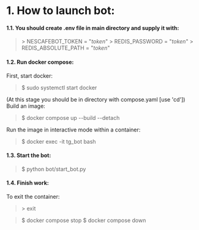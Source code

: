# 1. How to launch bot:

#### 1.1. You should create .env file in main directory and supply it with:
> \> NESCAFEBOT_TOKEN = "_token_"
> \> REDIS_PASSWORD = "_token_"
> \> REDIS_ABSOLUTE_PATH = "_token_"

#### 1.2. Run docker compose:
First, start docker:
> \$ sudo systemctl start docker

(At this stage you should be in directory with compose.yaml [use 'cd'])   
Build an image:
> \$ docker compose up --build --detach

Run the image in interactive mode within a container:
> \$ docker exec -it tg_bot bash

#### 1.3. Start the bot:
> \$ python bot/start_bot.py

#### 1.4. Finish work:
To exit the container:
> \> exit

> \$ docker compose stop
> \$ docker compose down